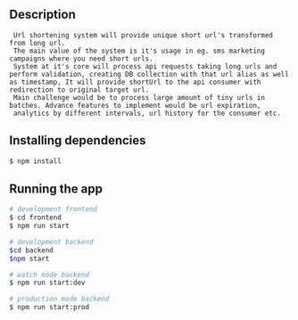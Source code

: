 ## Description

     Url shortening system will provide unique short url's transformed from long url.
     The main value of the system is it's usage in eg. sms marketing campaigns where you need short urls.
     System at it's core will process api requests taking long urls and perform validation, creating DB collection with that url alias as well as timestamp, It will provide shortUrl to the api consumer with redirection to original target url.
     Main challenge would be to process large amount of tiny urls in batches. Advance features to implement would be url expiration,
     analytics by different intervals, url history for the consumer etc.

## Installing dependencies

```bash
$ npm install
```

## Running the app

```bash
# development frontend
$ cd frontend
$ npm run start

# development backend
$cd backend
$npm start

# watch mode backend
$ npm run start:dev

# production mode backend
$ npm run start:prod
```

